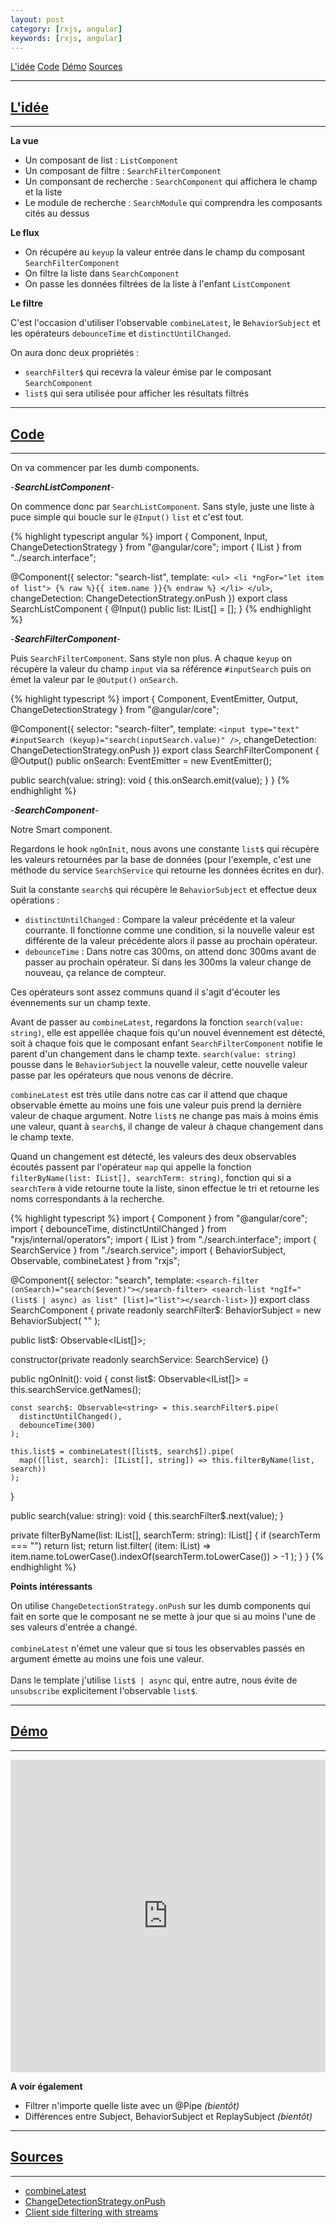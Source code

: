 ```yaml
---
layout: post
category: [rxjs, angular]
keywords: [rxjs, angular]
---
```



[L'idée](#lidée) [Code](#code) [Démo](#démo) [Sources](#sources)

---
## [L'idée](#idea)
---

**La vue**

  - Un composant de list : ```ListComponent```
  - Un composant de filtre : ```SearchFilterComponent```
  - Un componsant de recherche : ```SearchComponent``` qui affichera le champ et la liste
  - Le module de recherche : ```SearchModule``` qui comprendra les composants cités au dessus

**Le flux**

  - On récupére au ```keyup``` la valeur entrée dans le champ du composant ```SearchFilterComponent```
  - On filtre la liste dans ```SearchComponent```
  - On passe les données filtrées de la liste à l'enfant ```ListComponent```

**Le filtre**

C'est l'occasion d'utiliser l'observable ```combineLatest```, le ```BehaviorSubject``` et les opérateurs ```debounceTime``` et ```distinctUntilChanged```.<br>

On aura donc deux propriétés :
- ```searchFilter$``` qui recevra la valeur émise par le composant ```SearchComponent```
- ```list$``` qui sera utilisée pour afficher les résultats filtrés

---
## [Code](#code)
---

On va commencer par les <span class="info" title="Qui ne se charge que de l'affichage et d'émettre les évennements au composant parent">dumb components</span>. <br>

-***SearchListComponent***-

On commence donc par ```SearchListComponent```. Sans style, juste une liste à puce simple qui boucle sur le ```@Input()``` ```list``` et c'est tout.

{% highlight typescript angular %}
import { Component, Input, ChangeDetectionStrategy } from "@angular/core";
import { IList } from "../search.interface";

@Component({
  selector: "search-list",
  template: `
    <ul>
      <li *ngFor="let item of list">
        {% raw %}{{ item.name }}{% endraw %}
      </li>
    </ul>
  `,
  changeDetection: ChangeDetectionStrategy.onPush
})
export class SearchListComponent {
  @Input()
  public list: IList[] = [];
}
{% endhighlight %}

-***SearchFilterComponent***-

Puis ```SearchFilterComponent```. Sans style non plus. A chaque ```keyup``` on récupère la valeur du champ ```input``` via sa référence ```#inputSearch``` puis on émet la valeur par le ```@Output()``` ```onSearch```.

{% highlight typescript %}
import {
  Component,
  EventEmitter,
  Output,
  ChangeDetectionStrategy
} from "@angular/core";

@Component({
  selector: "search-filter",
  template: `
    <input type="text" #inputSearch (keyup)="search(inputSearch.value)" />
  `,
  changeDetection: ChangeDetectionStrategy.onPush
})
export class SearchFilterComponent {
  @Output()
  public onSearch: EventEmitter<string> = new EventEmitter<string>();

  public search(value: string): void {
    this.onSearch.emit(value);
  }
}
{% endhighlight %}

-***SearchComponent***-

Notre <span class="info" title="Qui se charge de la logique, des side effects (appels aux back par exemple)">Smart component</span>.

Regardons le hook ```ngOnInit```, nous avons une constante ```list$``` qui récupère les valeurs retournées par la base de données (pour l'exemple, c'est une méthode du service ```SearchService``` qui retourne les données écrites en dur). <br>

Suit la constante ```search$``` qui récupère le ```BehaviorSubject``` et effectue deux opérations :
- ```distinctUntilChanged``` : Compare la valeur précédente et la valeur courrante. Il fonctionne comme une condition, si la nouvelle valeur est différente de la valeur précédente alors il passe au prochain opérateur.
- ```debounceTime``` : Dans notre cas 300ms, on attend donc 300ms avant de passer au prochain opérateur. Si dans les 300ms la valeur change de nouveau, ça relance de compteur.

Ces opérateurs sont assez communs quand il s'agit d'écouter les évennements sur un champ texte. <br>

Avant de passer au ```combineLatest```, regardons la fonction ```search(value: string)```, elle est appellée chaque fois qu'un nouvel évennement est détecté, soit à chaque fois que le composant enfant ```SearchFilterComponent``` notifie le parent d'un changement dans le champ texte. ```search(value: string)``` pousse dans le ```BehaviorSubject``` la nouvelle valeur, cette nouvelle valeur passe par les opérateurs que nous venons de décrire. <br>

```combineLatest``` est très utile dans notre cas car il attend que chaque observable émette au moins une fois une valeur puis prend la dernière valeur de chaque argument. Notre ```list$``` ne change pas mais à moins émis une valeur, quant à ```search$```, il change de valeur à chaque changement dans le champ texte. <br>

Quand un changement est détecté, les valeurs des deux observables écoutés passent par l'opérateur ```map``` qui appelle la fonction ```filterByName(list: IList[], searchTerm: string)```, fonction qui si a ```searchTerm``` à vide retourne toute la liste, sinon effectue le tri et retourne les noms correspondants à la recherche.

{% highlight typescript %}
import { Component } from "@angular/core";
import { debounceTime, distinctUntilChanged } from "rxjs/internal/operators";
import { IList } from "./search.interface";
import { SearchService } from "./search.service";
import { BehaviorSubject, Observable, combineLatest } from "rxjs";

@Component({
  selector: "search",
  template: `
    <search-filter (onSearch)="search($event)"></search-filter>
    <search-list *ngIf="(list$ | async) as list" [list]="list"></search-list>
  `
})
export class SearchComponent {
  private readonly searchFilter$: BehaviorSubject<string> = new BehaviorSubject(
    ""
  );

  public list$: Observable<IList[]>;

  constructor(private readonly searchService: SearchService) {}

  public ngOnInit(): void {
    const list$: Observable<IList[]> = this.searchService.getNames();

    const search$: Observable<string> = this.searchFilter$.pipe(
      distinctUntilChanged(),
      debounceTime(300)
    );

    this.list$ = combineLatest([list$, search$]).pipe(
      map(([list, search]: [IList[], string]) => this.filterByName(list, search))
    );
  }

  public search(value: string): void {
    this.searchFilter$.next(value);
  }

  private filterByName(list: IList[], searchTerm: string): IList[] {
    if (searchTerm === "") return list;
    return list.filter(
      (item: IList) =>
        item.name.toLowerCase().indexOf(searchTerm.toLowerCase()) > -1
    );
  }
}
{% endhighlight %}

**Points intéressants**

> 
  On utilise ```ChangeDetectionStrategy.onPush``` sur les <span class="info" title="Qui ne se charge que de l'affichage et d'émettre les évennements au composant parent">dumb components</span> qui fait en sorte que le composant ne se mette à jour que si au moins l'une de ses valeurs d'entrée a changé.
  <br>
  <br>
  ```combineLatest``` n'émet une valeur que si tous les observables passés en argument émette au moins une fois une valeur.
  <br>
  <br>
  Dans le template j'utilise ```list$ | async``` qui, entre autre, nous évite de ```unsubscribe``` explicitement l'observable ```list$```.

---
## [Démo](#demo)
---

<embed type="text/html" src="https://stackblitz.com/edit/angular-ivy-nx4tuf?ctl=1&embed=1&file=src/app/search/search.component.ts&theme=dark" width="100%" height="500">

<div class="embed-separator"></div>

**A voir également**

- <a>Filtrer n'importe quelle liste avec un @Pipe</a> *(bientôt)*
- <a>Différences entre Subject, BehaviorSubject et ReplaySubject</a> *(bientôt)*

---
## [Sources](#sources)
---

- [combineLatest](https://rxjs.dev/api/index/function/combineLatest)
- [ChangeDetectionStrategy.onPush](https://angular.io/api/core/ChangeDetectionStrategy)
- [Client side filtering with streams](https://blog.strongbrew.io/client-side-filtering-with-streams/)